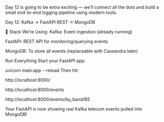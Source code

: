 Day 12 is going to be extra exciting — we’ll connect all the dots and build a small end-to-end logging pipeline using modern tools.

Day 12: Kafka → FastAPI REST → MongoDB


🧱 Stack We’re Using:
Kafka: Event ingestion (already running)

FastAPI: REST API for monitoring/querying events

MongoDB: To store all events (replaceable with Cassandra later)

 Run Everything
Start your FastAPI app:

uvicorn main:app --reload
Then hit:

http://localhost:8000/

http://localhost:8000/events

http://localhost:8000/events/by_band/B5

Your FastAPI is now showing real Kafka telecom events pulled into MongoDB!
